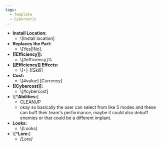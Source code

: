 ```yaml
---
tags:
  - Template
  - Cybernetic
---
```

- **Install Location:**
	- \\\[Install location]
- **Replaces the Part:**
	- \\\[Yes|!No].
- **[[Efficiency]]:**
	- \\\[#efficiency]%
- **[[Efficiency]] Effects:**
	- \\\[+|-]\[Skill]
- **Cost:**
	- \\\[#value] \[Currency]
- **[[Cybercost]]:**
	- \\\[#cybercost]
- \\\[\***Abilities:**]
	- CLEANUP
	- okay so basically the user can select from like 5 modes and these can buff their team's performance, maybe it could also debuff enemies or that could be a different implant.
- **Looks:**
	- \\\[Looks]
- \\\[\***Lore:**]
	- *\[Lore]*